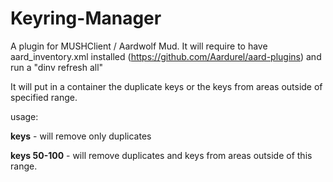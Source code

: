 # Keyring-Manager

A plugin for MUSHClient / Aardwolf Mud.
It will require to have aard_inventory.xml installed (https://github.com/Aardurel/aard-plugins) and run a "dinv refresh all"

It will put in a container the duplicate keys or the keys from areas outside of specified range.

usage:

**keys** - will remove only duplicates

**keys 50-100** - will remove duplicates and keys from areas outside of this range.
